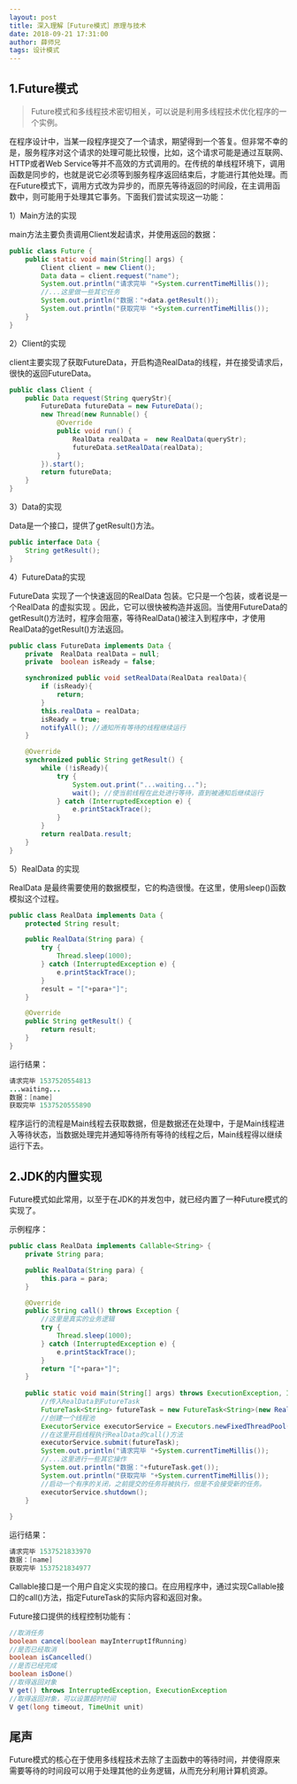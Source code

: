 ```yaml
---
layout: post
title: 深入理解［Future模式］原理与技术
date: 2018-09-21 17:31:00
author: 薛师兄
tags: 设计模式
---
```

## 1.Future模式

> Future模式和多线程技术密切相关，可以说是利用多线程技术优化程序的一个实例。

在程序设计中，当某一段程序提交了一个请求，期望得到一个答复。但非常不幸的是，服务程序对这个请求的处理可能比较慢，比如，这个请求可能是通过互联网、HTTP或者Web Service等并不高效的方式调用的。在传统的单线程环境下，调用函数是同步的，也就是说它必须等到服务程序返回结束后，才能进行其他处理。而在Future模式下，调用方式改为异步的，而原先等待返回的时间段，在主调用函数中，则可能用于处理其它事务。下面我们尝试实现这一功能：

1）Main方法的实现

main方法主要负责调用Client发起请求，并使用返回的数据：

```java
public class Future {
    public static void main(String[] args) {
        Client client = new Client();
        Data data = client.request("name");
        System.out.println("请求完毕 "+System.currentTimeMillis());
        //...这里做一些其它任务
        System.out.println("数据："+data.getResult());
        System.out.println("获取完毕 "+System.currentTimeMillis());
    }
}
```

2）Client的实现

client主要实现了获取FutureData，开启构造RealData的线程，并在接受请求后，很快的返回FutureData。

```java
public class Client {
    public Data request(String queryStr){
        FutureData futureData = new FutureData();
        new Thread(new Runnable() {
            @Override
            public void run() {
                RealData realData =  new RealData(queryStr);
                futureData.setRealData(realData);
            }
        }).start();
        return futureData;
    }
}
```

3）Data的实现

Data是一个接口，提供了getResult()方法。

```java
public interface Data {
    String getResult();
}
```

4）FutureData的实现

FutureData 实现了一个快速返回的RealData 包装。它只是一个包装，或者说是一个RealData 的虚拟实现 。因此，它可以很快被构造并返回。当使用FutureData的getResult()方法时，程序会阻塞，等待RealData()被注入到程序中，才使用RealData的getResult()方法返回。

```java
public class FutureData implements Data {
    private  RealData realData = null;
    private  boolean isReady = false;

    synchronized public void setRealData(RealData realData){
        if (isReady){
            return;
        }
        this.realData = realData;
        isReady = true;
        notifyAll(); //通知所有等待的线程继续运行
    }

    @Override
    synchronized public String getResult() {
        while (!isReady){
            try {
                System.out.print("...waiting...");
                wait(); //使当前线程在此处进行等待，直到被通知后继续运行
            } catch (InterruptedException e) {
                e.printStackTrace();
            }
        }
        return realData.result;
    }
}
```

5）RealData 的实现

RealData 是最终需要使用的数据模型，它的构造很慢。在这里，使用sleep()函数模拟这个过程。

```java
public class RealData implements Data {
    protected String result;

    public RealData(String para) {
        try {
            Thread.sleep(1000);
        } catch (InterruptedException e) {
            e.printStackTrace();
        }
        result = "["+para+"]";
    }

    @Override
    public String getResult() {
        return result;
    }
}
```

运行结果：

```java
请求完毕 1537520554813
...waiting...
数据：[name]
获取完毕 1537520555890
```

程序运行的流程是Main线程去获取数据，但是数据还在处理中，于是Main线程进入等待状态，当数据处理完并通知等待所有等待的线程之后，Main线程得以继续运行下去。

## 2.JDK的内置实现

Future模式如此常用，以至于在JDK的并发包中，就已经内置了一种Future模式的实现了。

示例程序：

```java
public class RealData implements Callable<String> {
    private String para;

    public RealData(String para) {
        this.para = para;
    }

    @Override
    public String call() throws Exception {
        //这里是真实的业务逻辑
        try {
            Thread.sleep(1000);
        } catch (InterruptedException e) {
            e.printStackTrace();
        }
        return "["+para+"]";
    }
    
    public static void main(String[] args) throws ExecutionException, InterruptedException {
        //传入RealData到FutureTask
        FutureTask<String> futureTask = new FutureTask<String>(new RealData("name"));
        //创建一个线程池
        ExecutorService executorService = Executors.newFixedThreadPool(1);
        //在这里开启线程执行RealData的call()方法
        executorService.submit(futureTask);
        System.out.println("请求完毕 "+System.currentTimeMillis());
        //...这里进行一些其它操作
        System.out.println("数据："+futureTask.get());
        System.out.println("获取完毕 "+System.currentTimeMillis());
        //启动一个有序的关闭，之前提交的任务将被执行，但是不会接受新的任务。
        executorService.shutdown();
    }
    
}
```

运行结果：

```java
请求完毕 1537521833970
数据：[name]
获取完毕 1537521834977
```

Callable接口是一个用户自定义实现的接口。在应用程序中，通过实现Callable接口的call()方法，指定FutureTask的实际内容和返回对象。

Future接口提供的线程控制功能有：

```java
//取消任务
boolean cancel(boolean mayInterruptIfRunning)
//是否已经取消
boolean isCancelled()
//是否已经完成
boolean isDone()
//取得返回对象
V get() throws InterruptedException, ExecutionException
//取得返回对象，可以设置超时时间
V get(long timeout, TimeUnit unit)
```

## 尾声

Future模式的核心在于使用多线程技术去除了主函数中的等待时间，并使得原来需要等待的时间段可以用于处理其他的业务逻辑，从而充分利用计算机资源。
